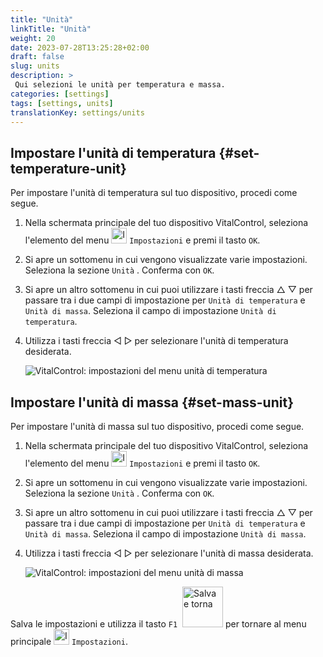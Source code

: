 ```yaml
---
title: "Unità"
linkTitle: "Unità"
weight: 20
date: 2023-07-28T13:25:28+02:00
draft: false
slug: units
description: >
 Qui selezioni le unità per temperatura e massa.
categories: [settings]
tags: [settings, units]
translationKey: settings/units
---
```

## Impostare l'unità di temperatura {#set-temperature-unit}

Per impostare l'unità di temperatura sul tuo dispositivo, procedi come segue.

1. Nella schermata principale del tuo dispositivo VitalControl, seleziona l'elemento del menu <img src="/icons/gear.svg" width="25" align="bottom" alt="Impostazioni" /> `Impostazioni` e premi il tasto `OK`.

2. Si apre un sottomenu in cui vengono visualizzate varie impostazioni. Seleziona la sezione `Unità` . Conferma con `OK`.

3. Si apre un altro sottomenu in cui puoi utilizzare i tasti freccia △ ▽ per passare tra i due campi di impostazione per `Unità di temperatura` e `Unità di massa`. Seleziona il campo di impostazione `Unità di temperatura`.

4. Utilizza i tasti freccia ◁ ▷ per selezionare l'unità di temperatura desiderata.

    ![VitalControl: impostazioni del menu unità di temperatura](../images/temperature.png "Unità di temperatura")

## Impostare l'unità di massa {#set-mass-unit}

Per impostare l'unità di massa sul tuo dispositivo, procedi come segue.

1. Nella schermata principale del tuo dispositivo VitalControl, seleziona l'elemento del menu <img src="/icons/gear.svg" width="25" align="bottom" alt="Impostazioni" /> `Impostazioni` e premi il tasto `OK`.

2. Si apre un sottomenu in cui vengono visualizzate varie impostazioni. Seleziona la sezione `Unità` . Conferma con `OK`.

3. Si apre un altro sottomenu in cui puoi utilizzare i tasti freccia △ ▽ per passare tra i due campi di impostazione per `Unità di temperatura` e `Unità di massa`. Seleziona il campo di impostazione `Unità di massa`.

4. Utilizza i tasti freccia ◁ ▷ per selezionare l'unità di massa desiderata.

    ![VitalControl: impostazioni del menu unità di massa](../images/mass.png "Unità di massa")

Salva le impostazioni e utilizza il tasto `F1` &nbsp;<img src="/icons/footer/save_exit.svg" width="65" align="bottom" alt="Salva e torna" /> per tornare al menu principale <img src="/icons/gear.svg" width="25" align="bottom" alt="Impostazioni" /> `Impostazioni`.
